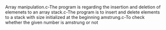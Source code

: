 Array manipulation.c-The program is regarding the insertion and deletion of elemenets to an array
 stack.c-The program is to insert and delete elements to a stack with size initialized at the beginning
 amstrung.c-To check whether the given number is amstrung or not
 

